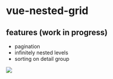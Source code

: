 # vue-nested-grid

## features (work in progress)
- pagination
- infinitely nested levels
- sorting on detail group

<image src='vue-webform/images/comp.jpg'>
